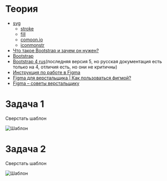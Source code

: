 # Теория

- [svg](https://doka.guide/html/svg/)
    - [stroke](https://doka.guide/css/stroke/)
    - [fill](https://doka.guide/css/fill/)
    - [comoon.io](https://icomoon.io/app/#/select)
    - [iconmonstr](https://iconmonstr.com/)
- [Что такое Bootstrap и зачем он нужен?](https://itchief.ru/bootstrap/introduction)
- [Bootstrap](https://getbootstrap.com/)
- [Bootstrap 4 rus](https://bootstrap-4.ru/)(последняя версия 5, но русская документация есть только на 4, отличия есть, но они не критичны)
- [Инструкция по работе в Figma](https://breezzly.ru/guides/start-v-figma-dlya-verstalshhika)
- [Figma для верстальщика | Как пользоваться фигмой?](https://www.youtube.com/watch?v=DNG1SZ8y0l8)
- [Figma – советы верстальщику](https://snipp.ru/raznoe/figma-makeup)



# Задача 1

Сверстать шаблон

![Шаблон](https://www.figma.com/community/file/976460327373495337)

# Задача 2

Сверстать шаблон

![Шаблон](https://www.figma.com/file/4URXDoMFyPoPwyW0jcxxNS/Blog-WordPress-Theme---Clean%2C-Minimal-Design-(Community)?node-id=0%3A1)